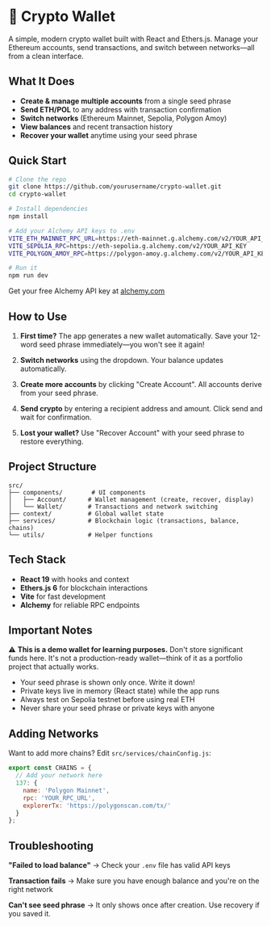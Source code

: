 # 🚀 Crypto Wallet

A simple, modern crypto wallet built with React and Ethers.js. Manage your Ethereum accounts, send transactions, and switch between networks—all from a clean interface.

## What It Does

- **Create & manage multiple accounts** from a single seed phrase
- **Send ETH/POL** to any address with transaction confirmation
- **Switch networks** (Ethereum Mainnet, Sepolia, Polygon Amoy)
- **View balances** and recent transaction history
- **Recover your wallet** anytime using your seed phrase

## Quick Start

```bash
# Clone the repo
git clone https://github.com/yourusername/crypto-wallet.git
cd crypto-wallet

# Install dependencies
npm install

# Add your Alchemy API keys to .env
VITE_ETH_MAINNET_RPC_URL=https://eth-mainnet.g.alchemy.com/v2/YOUR_API_KEY
VITE_SEPOLIA_RPC=https://eth-sepolia.g.alchemy.com/v2/YOUR_API_KEY
VITE_POLYGON_AMOY_RPC=https://polygon-amoy.g.alchemy.com/v2/YOUR_API_KEY

# Run it
npm run dev
```

Get your free Alchemy API key at [alchemy.com](https://www.alchemy.com/)

## How to Use

1. **First time?** The app generates a new wallet automatically. Save your 12-word seed phrase immediately—you won't see it again!

2. **Switch networks** using the dropdown. Your balance updates automatically.

3. **Create more accounts** by clicking "Create Account". All accounts derive from your seed phrase.

4. **Send crypto** by entering a recipient address and amount. Click send and wait for confirmation.

5. **Lost your wallet?** Use "Recover Account" with your seed phrase to restore everything.

## Project Structure

```
src/
├── components/        # UI components
│   ├── Account/      # Wallet management (create, recover, display)
│   └── Wallet/       # Transactions and network switching
├── context/          # Global wallet state
├── services/         # Blockchain logic (transactions, balance, chains)
└── utils/            # Helper functions
```

## Tech Stack

- **React 19** with hooks and context
- **Ethers.js 6** for blockchain interactions
- **Vite** for fast development
- **Alchemy** for reliable RPC endpoints

## Important Notes

⚠️ **This is a demo wallet for learning purposes.** Don't store significant funds here. It's not a production-ready wallet—think of it as a portfolio project that actually works.

- Your seed phrase is shown only once. Write it down!
- Private keys live in memory (React state) while the app runs
- Always test on Sepolia testnet before using real ETH
- Never share your seed phrase or private keys with anyone

## Adding Networks

Want to add more chains? Edit `src/services/chainConfig.js`:

```javascript
export const CHAINS = {
  // Add your network here
  137: { 
    name: 'Polygon Mainnet', 
    rpc: 'YOUR_RPC_URL',
    explorerTx: 'https://polygonscan.com/tx/'
  }
};
```

## Troubleshooting

**"Failed to load balance"** → Check your `.env` file has valid API keys

**Transaction fails** → Make sure you have enough balance and you're on the right network

**Can't see seed phrase** → It only shows once after creation. Use recovery if you saved it.


